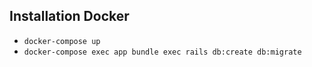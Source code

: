 ## Installation Docker
- `docker-compose up`
- `docker-compose exec app bundle exec rails db:create db:migrate`
